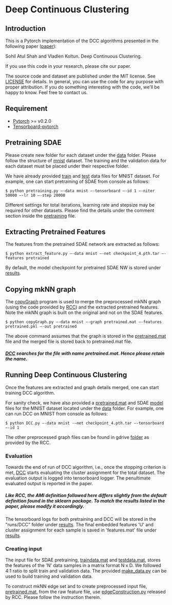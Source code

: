 # Deep Continuous Clustering #

## Introduction ##

This is a Pytorch implementation of the DCC algorithms presented in the following paper ([paper](https://openreview.net/pdf?id=SJzMATlAZ)):

Sohil Atul Shah and Vladlen Koltun. Deep Continuous Clustering.

If you use this code in your research, please cite our paper.

The source code and dataset are published under the MIT license. See [LICENSE](LICENSE) for details. In general, you can use the code for any purpose with proper attribution. If you do something interesting with the code, we'll be happy to know. Feel free to contact us.

## Requirement ##

* [Pytorch](http://pytorch.org/) >= v0.2.0
* [Tensorboard-pytorch](https://github.com/lanpa/tensorboard-pytorch)

## Pretraining SDAE ##

Please create new folder for each dataset under the [data](data) folder. Please follow the structure of [mnist](data/mnist) dataset. The training and the validation data for each dataset must be placed under their respective folder.

We have already provided [train](data/mnist/traindata.mat) and [test](data/mnist/testdata.mat) data files for MNIST dataset. For example, one can start pretraining of SDAE from console as follows:

```
$ python pretraining.py —-data mnist —-tensorboard —-id 1 —-niter 50000 —-lr 10 —-step 20000
```

Different settings for total iterations, learning rate and stepsize may be required for other datasets. Please find the details under the comment section inside the [pretraining](pytorch/pretraining.py) file.

## Extracting Pretrained Features ##

The features from the pretrained SDAE network are extracted as follows:

```
$ python extract_feature.py —-data mnist —-net checkpoint_4.pth.tar —-features pretrained
```

By default, the model checkpoint for pretrained SDAE NW is stored under [results](data/mnist/results).

## Copying mkNN graph ##

The [copyGraph](pytorch/copyGraph.py) program is used to merge the preprocessed mkNN graph (using the code provided by [RCC](https://bitbucket.org/sohilas/robust-continuous-clustering/src)) and the extracted pretrained features. Note the mkNN graph is built on the original and not on the SDAE features.

```
$ python copyGraph.py —-data mnist —-graph pretrained.mat —-features pretrained.pkl —-out pretrained
```

The above command assumes that the graph is stored in the [pretrained.mat](data/mnist/pretrained.mat) file and the merged file is stored back to pretrained.mat file. 

##### [DCC](pytorch/DCC.py) searches for the file with name pretrained.mat. Hence please retain the name. #####

## Running Deep Continuous Clustering ##

Once the features are extracted and graph details merged, one can start training DCC algorithm. 

For sanity check, we have also provided a [pretrained.mat](data/mnist/pretrained.mat) and SDAE [model](data/mnist/results/checkpoint_4.pth.tar) files for the MNIST dataset located under the [data](data/mnist) folder. For example, one can run DCC on MNIST from console as follows:

```
$ python DCC.py —-data mnist -—net checkpoint_4.pth.tar —-tensorboard —-id 1
```

The other preprocessed graph files can be found in gdrive [folder](https://drive.google.com/drive/folders/1vN4IpmjJvRngaGkLSyKVsPaoGXL02mFf?usp=sharing) as provided by the RCC.

### Evaluation ###

Towards the end of run of DCC algorithm, i.e., once the stopping criterion is met, [DCC](pytorch/DCC.py) starts evaluating the cluster assignment for the total dataset. The evaluation output is logged into tensorboard logger. The penultimate evaluated output is reported in the paper.

##### Like RCC, the AMI definition followed here differs slightly from the default definition found in the sklearn package. To match the results listed in the paper, please modify it accordingly. #####

The tensorboard logs for both pretraining and DCC will be stored in the "runs/DCC" folder under [results](data/mnist/results/). The final embedded features 'U' and cluster assignment for each sample is saved in 'features.mat' file under [results](data/mnist/results/).  

### Creating input ###

The input file for SDAE pretraining, [traindata.mat](data/mnist/traindata.mat) and [testdata.mat](data/mnist/testdata.mat), stores the features of the 'N' data samples in a matrix format N x D. We followed 4:1 ratio to split train and validation data. The provided [make_data.py](pytorch/make_data.py) can be used to build training and validation data.

To construct mkNN edge set and to create preprocessed input file, [pretrained.mat](data/mnist/pretrained.mat), from the raw feature file, use [edgeConstruction.py](https://bitbucket.org/sohilas/robust-continuous-clustering/src/0516c0e1c65027ca0ffa1f09e0aa3074b99dea80/Toolbox/edgeConstruction.py) released by RCC. Please follow the instruction therein.
